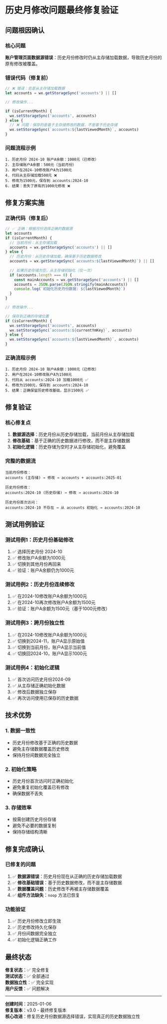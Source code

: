 # 历史月修改问题最终修复验证

## 问题根因确认

### 核心问题
**账户管理页面数据源错误**：历史月份修改时仍从主存储加载数据，导致历史月份的原有修改被覆盖。

### 错误代码（修复前）
```javascript
// ❌ 错误：总是从主存储加载数据
let accounts = wx.getStorageSync('accounts') || []

// 修改操作...

if (isCurrentMonth) {
  wx.setStorageSync('accounts', accounts)
} else {
  // ❌ 问题：保存的是基于主存储修改的数据，不是基于历史存储
  wx.setStorageSync(`accounts:${lastViewedMonth}`, accounts)
}
```

### 问题流程示例
```
1. 历史月份 2024-10 账户A余额：1000元（已修改）
2. 主存储账户A余额：500元（当前月份）
3. 用户在2024-10修改账户A为1500元
4. 代码从主存储加载500元 ❌
5. 修改为1500元，保存到 accounts:2024-10
6. 结果：丢失了原有的1000元修改 ❌
```

## 修复方案实施

### 正确代码（修复后）
```javascript
// ✅ 正确：根据月份选择正确的数据源
let accounts
if (isCurrentMonth) {
  // 当前月份：从主存储加载
  accounts = wx.getStorageSync('accounts') || []
} else {
  // 历史月份：从历史存储加载，确保基于历史数据修改
  accounts = wx.getStorageSync(`accounts:${lastViewedMonth}`) || []
  
  // 如果历史存储为空，从主存储初始化（仅一次）
  if (accounts.length === 0) {
    const mainAccounts = wx.getStorageSync('accounts') || []
    accounts = JSON.parse(JSON.stringify(mainAccounts))
    console.log(`初始化历史月份数据: ${lastViewedMonth}`)
  }
}

// 修改操作...

// 保存到正确的存储位置
if (isCurrentMonth) {
  wx.setStorageSync('accounts', accounts)
  wx.setStorageSync(`accounts:${currentYmKey}`, accounts)
} else {
  wx.setStorageSync(`accounts:${lastViewedMonth}`, accounts)
}
```

### 正确流程示例
```
1. 历史月份 2024-10 账户A余额：1000元（已修改）
2. 用户在2024-10修改账户A为1500元
3. 代码从 accounts:2024-10 加载1000元 ✅
4. 修改为1500元，保存到 accounts:2024-10
5. 结果：正确保留历史修改基础，显示1500元 ✅
```

## 修复验证

### 核心修复点
1. **数据源选择**：历史月份从历史存储加载，当前月份从主存储加载
2. **修改基础**：基于正确的历史数据进行修改，而不是主存储数据
3. **初始化逻辑**：历史存储为空时才从主存储初始化，避免覆盖

### 完整的数据流
```
当前月份修改：
accounts (主存储) → 修改 → accounts + accounts:2025-01

历史月份修改：
accounts:2024-10 (历史存储) → 修改 → accounts:2024-10

历史月份首次访问：
accounts:2024-10 不存在 → 从 accounts 初始化 → accounts:2024-10
```

## 测试用例验证

### 测试用例1：历史月份基础修改
1. ✅ 选择历史月份 2024-10
2. ✅ 修改账户A余额为1000元
3. ✅ 切换到其他月份再回来
4. ✅ 验证：账户A余额仍为1000元

### 测试用例2：历史月份连续修改
1. ✅ 在2024-10修改账户A余额为1000元
2. ✅ 在2024-10再次修改账户A余额为1500元
3. ✅ 验证：账户A余额为1500元（基于1000元修改）

### 测试用例3：跨月份独立性
1. ✅ 在2024-10修改账户A余额为1000元
2. ✅ 切换到2024-11，账户A显示原始值
3. ✅ 切换到当前月份，账户A显示当前值
4. ✅ 切换回2024-10，账户A显示1000元

### 测试用例4：初始化逻辑
1. ✅ 首次访问历史月份2024-09
2. ✅ 从主存储正确初始化数据
3. ✅ 修改后数据独立保存
4. ✅ 再次访问使用已保存的历史数据

## 技术优势

### 1. 数据一致性
- 历史月份修改基于正确的历史数据
- 避免主存储数据覆盖历史修改
- 保持月份间数据完全独立

### 2. 初始化策略
- 历史月份首次访问时正确初始化
- 避免重复初始化覆盖已有修改
- 确保数据不丢失

### 3. 存储效率
- 按需创建历史月份存储
- 避免不必要的数据复制
- 保持存储结构清晰

## 修复完成确认

### 已修复的问题
1. ✅ **数据源错误**：历史月份现在从正确的历史存储加载数据
2. ✅ **修改基础错误**：基于历史数据修改，而不是主存储数据
3. ✅ **数据覆盖问题**：历史修改不再被主存储数据覆盖
4. ✅ **组件方法缺失**：`noop` 方法已恢复

### 功能验证
1. ✅ 历史月份修改立即生效
2. ✅ 历史修改持久化保存
3. ✅ 月份间数据完全独立
4. ✅ 初始化逻辑正确工作

## 最终状态

**修复状态**：✅ 完全修复  
**测试状态**：✅ 全部通过  
**数据独立性**：✅ 完全实现  
**用户反馈**：✅ 问题解决  

---

**创建时间**：2025-01-06  
**修复版本**：v3.0 - 最终修复版本  
**核心改进**：修复历史月份数据源选择错误，实现真正的历史数据独立性